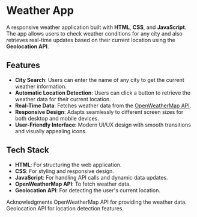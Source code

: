 # Weather App

A responsive weather application built with **HTML**, **CSS**, and **JavaScript**. The app allows users to check weather conditions for any city and also retrieves real-time updates based on their current location using the **Geolocation API**.

## Features

- **City Search**: Users can enter the name of any city to get the current weather information.
- **Automatic Location Detection**: Users can click a button to retrieve the weather data for their current location.
- **Real-Time Data**: Fetches weather data from the [OpenWeatherMap API](https://openweathermap.org/api).
- **Responsive Design**: Adapts seamlessly to different screen sizes for both desktop and mobile devices.
- **User-Friendly Interface**: Modern UI/UX design with smooth transitions and visually appealing icons.

## Tech Stack

- **HTML**: For structuring the web application.
- **CSS**: For styling and responsive design.
- **JavaScript**: For handling API calls and dynamic data updates.
- **OpenWeatherMap API**: To fetch weather data.
- **Geolocation API**: For detecting the user's current location.

Acknowledgments
OpenWeatherMap API for providing the weather data.
Geolocation API for location detection features.
